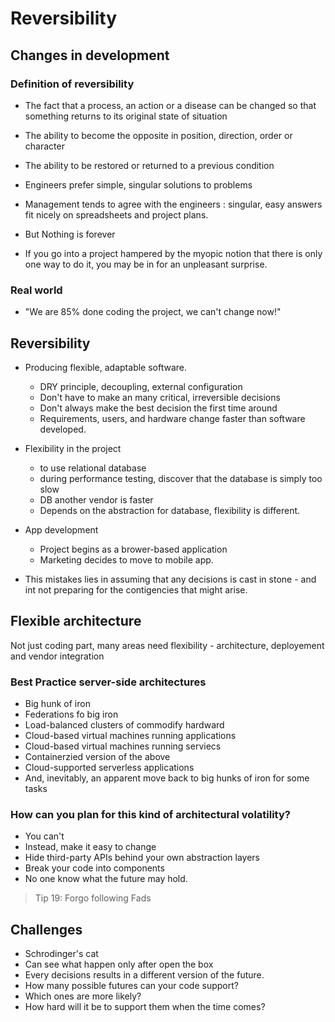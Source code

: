 # Reversibility
## Changes in development
### Definition of reversibility
- The fact that a process, an action or a disease can be changed so that something returns to its original state of situation
- The ability to become the opposite in position, direction, order or character
- The ability to be restored or returned to a previous condition

- Engineers prefer simple, singular solutions to problems
- Management tends to agree with the engineers : singular, easy answers fit
nicely on spreadsheets and project plans.
- But Nothing is forever
- If you go into a project hampered by the myopic notion that there is only one way to do it, you may be in
for an unpleasant surprise.

### Real world
- "We are 85% done coding the project, we can't change now!"

## Reversibility
- Producing flexible, adaptable software.
    - DRY principle, decoupling, external configuration
    - Don't have to make an many critical, irreversible decisions
    - Don't always make the best decision the first time around
    - Requirements, users, and hardware change faster than software developed. 

- Flexibility in the project
    - to use relational database 
    - during performance testing, discover that the database is simply too slow
    - DB another vendor is faster
    - Depends on the abstraction for database, flexibility is different.

- App development
    - Project begins as a brower-based application
    - Marketing decides to move to mobile app.

- This mistakes lies in assuming that any decisions is cast in stone - and int not preparing
for the contigencies that might arise. 
    

## Flexible architecture
Not just coding part, many areas need flexibility - architecture, deployement and vendor integration

### Best Practice server-side architectures
- Big hunk of iron
- Federations fo big iron
- Load-balanced clusters of commodify hardward
- Cloud-based virtual machines running applications
- Cloud-based virtual machines running serviecs
- Containerzied version of the above
- Cloud-supported serverless applications
- And, inevitably, an apparent move back to big hunks of iron for some tasks

### How can you plan for this kind of architectural volatility?
- You can't
- Instead, make it easy to change
- Hide third-party APIs behind your own abstraction layers
- Break your code into components
- No one know what the future may hold.

> Tip 19: Forgo following Fads



## Challenges
- Schrodinger's cat
- Can see what happen only after open the box
- Every decisions results in a different version of the future.
- How many possible futures can your code support?
- Which ones are more likely? 
- How hard will it be to support them when the time comes?

